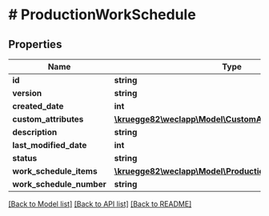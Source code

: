 # # ProductionWorkSchedule

## Properties

Name | Type | Description | Notes
------------ | ------------- | ------------- | -------------
**id** | **string** |  | [optional]
**version** | **string** |  | [optional]
**created_date** | **int** |  | [optional]
**custom_attributes** | [**\kruegge82\weclapp\Model\CustomAttribute[]**](CustomAttribute.md) |  | [optional]
**description** | **string** |  | [optional]
**last_modified_date** | **int** |  | [optional]
**status** | **string** |  |
**work_schedule_items** | [**\kruegge82\weclapp\Model\ProductionWorkScheduleItem[]**](ProductionWorkScheduleItem.md) |  | [optional]
**work_schedule_number** | **string** |  |

[[Back to Model list]](../../README.md#models) [[Back to API list]](../../README.md#endpoints) [[Back to README]](../../README.md)
